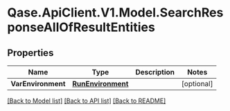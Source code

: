 # Qase.ApiClient.V1.Model.SearchResponseAllOfResultEntities

## Properties

Name | Type | Description | Notes
------------ | ------------- | ------------- | -------------
**VarEnvironment** | [**RunEnvironment**](RunEnvironment.md) |  | [optional] 

[[Back to Model list]](../../README.md#documentation-for-models) [[Back to API list]](../../README.md#documentation-for-api-endpoints) [[Back to README]](../../README.md)

